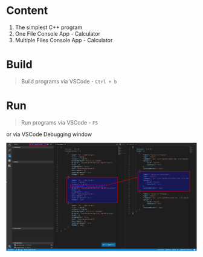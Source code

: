 # Content

1. The simplest C++ program
2. One File Console App - Calculator
3. Multiple Files Console App - Calculator


# Build

> Build programs via VSCode - `Ctrl + b`

# Run

> Run programs via VSCode - `F5`

or via VSCode Debugging window

![alt tag](https://raw.githubusercontent.com/lukaskellerstein/CppArduinoSamples/master/images/Selection_027.png)